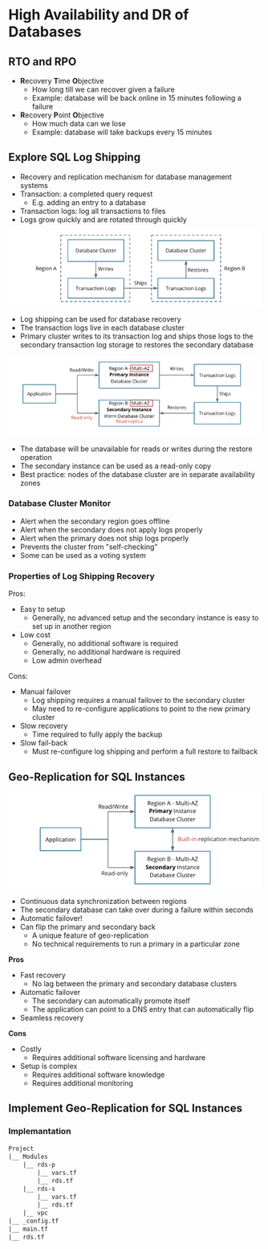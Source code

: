 # High Availability and DR of Databases

## RTO and RPO

* **R**ecovery **T**ime **O**bjective
    * How long till we can recover given a failure
    * Example: database will be back online in 15 minutes following a failure
* **R**ecovery **P**oint **O**bjective
    * How much data can we lose
    * Example: database will take backups every 15 minutes

## Explore SQL Log Shipping

* Recovery and replication mechanism for database management systems
* Transaction: a completed query request
    * E.g. adding an entry to a database
* Transaction logs: log all transactions to files
* Logs grow quickly and are rotated through quickly

![image](img/basic-log-shipping.png)

* Log shipping can be used for database recovery
* The transaction logs live in each database cluster
* Primary cluster writes to its transaction log and ships those logs to the secondary transaction log storage to restores the secondary database

![image](img/log-shipping.png)

* The database will be unavailable for reads or writes during the restore operation
* The secondary instance can be used as a read-only copy
* Best practice: nodes of the database cluster are in separate availability zones

### Database Cluster Monitor

* Alert when the secondary region goes offline
* Alert when the secondary does not apply logs properly
* Alert when the primary does not ship logs properly
* Prevents the cluster from "self-checking"
* Some can be used as a voting system

### Properties of Log Shipping Recovery

Pros:

* Easy to setup
    * Generally, no advanced setup and the secondary instance is easy to set up in another region
* Low cost
    * Generally, no additional software is required
    * Generally, no additional hardware is required
    * Low admin overhead

Cons:

* Manual failover
    * Log shipping requires a manual failover to the secondary cluster
    * May need to re-configure applications to point to the new primary cluster
* Slow recovery
    * Time required to fully apply the backup
* Slow fail-back
    * Must re-configure log shipping and perform a full restore to failback
    
## Geo-Replication for SQL Instances

![image](img/basic-geo-replication.png)

* Continuous data synchronization between regions
* The secondary database can take over during a failure within seconds
* Automatic failover!
* Can flip the primary and secondary back
    * A unique feature of geo-replication
    * No technical requirements to run a primary in a particular zone

**Pros**

* Fast recovery
    * No lag between the primary and secondary database clusters
* Automatic failover
    * The secondary can automatically promote itself
    * The application can point to a DNS entry that can automatically flip
* Seamless recovery

**Cons**

* Costly
    * Requires additional software licensing and hardware
* Setup is complex
    * Requires additional software knowledge
    * Requires additional monitoring

## Implement Geo-Replication for SQL Instances

### Implemantation

```
Project
|__ Modules
    |__ rds-p
        |__ vars.tf
        |__ rds.tf
    |__ rds-s
        |__ vars.tf
        |__ rds.tf
    |__ vpc
|__ _config.tf
|__ main.tf
|__ rds.tf
```
